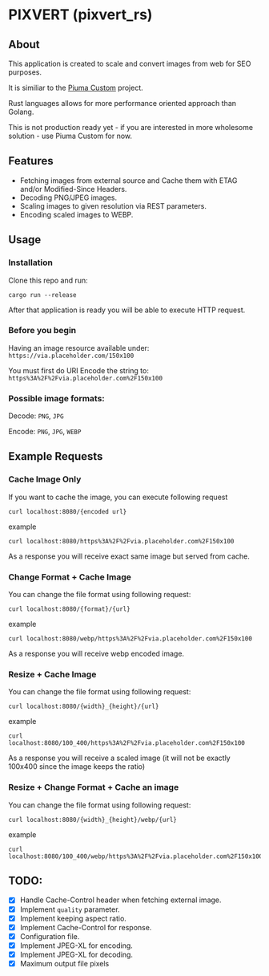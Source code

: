 # PIXVERT (pixvert_rs)

## About

This application is created to scale and convert images from web for SEO purposes.

It is similiar to the [Piuma Custom](https://gitlab.com/lucassith/piuma-custom) project.

Rust languages allows for more performance oriented approach than Golang.

This is not production ready yet - if you are interested in more wholesome solution - use Piuma Custom for now.

## Features

- Fetching images from external source and Cache them with ETAG and/or Modified-Since Headers.
- Decoding PNG/JPEG images.
- Scaling images to given resolution via REST parameters.
- Encoding scaled images to WEBP.

## Usage

### Installation

Clone this repo and run:
```
cargo run --release
```

After that application is ready you will be able to execute HTTP request.

### Before you begin

Having an image resource available under: `https://via.placeholder.com/150x100`

You must first do URI Encode the string to: `https%3A%2F%2Fvia.placeholder.com%2F150x100`

### Possible image formats:

Decode: `PNG`, `JPG`

Encode: `PNG`, `JPG`, `WEBP`

## Example Requests

### Cache Image Only

If you want to cache the image, you can execute following request

```
curl localhost:8080/{encoded url}
```
example
```
curl localhost:8080/https%3A%2F%2Fvia.placeholder.com%2F150x100
```

As a response you will receive exact same image but served from cache.

### Change Format + Cache Image

You can change the file format using following request:

```
curl localhost:8080/{format}/{url}
```
example
```
curl localhost:8080/webp/https%3A%2F%2Fvia.placeholder.com%2F150x100
```

As a response you will receive webp encoded image.

### Resize + Cache Image

You can change the file format using following request:

```
curl localhost:8080/{width}_{height}/{url}
```
example
```
curl localhost:8080/100_400/https%3A%2F%2Fvia.placeholder.com%2F150x100
```

As a response you will receive a scaled image (it will not be exactly 100x400 since the image keeps the ratio)

### Resize + Change Format + Cache an image

You can change the file format using following request:

```
curl localhost:8080/{width}_{height}/webp/{url}
```
example
```
curl localhost:8080/100_400/webp/https%3A%2F%2Fvia.placeholder.com%2F150x100
```

## TODO:

- [x] Handle Cache-Control header when fetching external image.
- [x] Implement `quality` parameter.
- [x] Implement keeping aspect ratio.
- [x] Implement Cache-Control for response. 
- [x] Configuration file.
- [x] Implement JPEG-XL for encoding.
- [x] Implement JPEG-XL for decoding.
- [x] Maximum output file pixels

